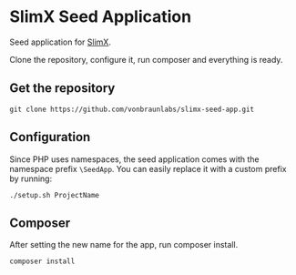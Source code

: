 # SlimX Seed Application

Seed application for [SlimX](https://github.com/vonbraunlabs/slimx).

Clone the repository, configure it, run composer and everything is ready.

## Get the repository

```
git clone https://github.com/vonbraunlabs/slimx-seed-app.git
```

## Configuration

Since PHP uses namespaces, the seed application comes with the namespace prefix
`\SeedApp`. You can easily replace it with a custom prefix by running:

```
./setup.sh ProjectName
```

## Composer

After setting the new name for the app, run composer install.

```
composer install
```
